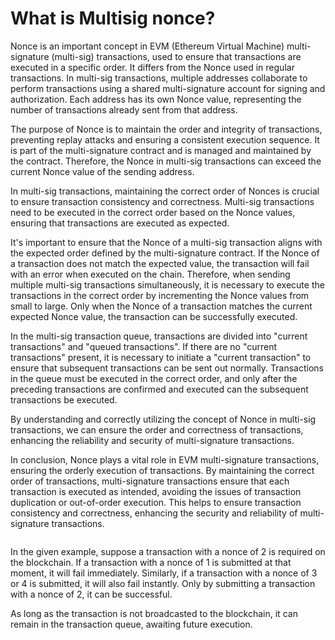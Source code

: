 # What is Multisig nonce?

Nonce is an important concept in EVM (Ethereum Virtual Machine) multi-signature (multi-sig) transactions, used to ensure that transactions are executed in a specific order. It differs from the Nonce used in regular transactions. In multi-sig transactions, multiple addresses collaborate to perform transactions using a shared multi-signature account for signing and authorization. Each address has its own Nonce value, representing the number of transactions already sent from that address.

The purpose of Nonce is to maintain the order and integrity of transactions, preventing replay attacks and ensuring a consistent execution sequence. It is part of the multi-signature contract and is managed and maintained by the contract. Therefore, the Nonce in multi-sig transactions can exceed the current Nonce value of the sending address.

In multi-sig transactions, maintaining the correct order of Nonces is crucial to ensure transaction consistency and correctness. Multi-sig transactions need to be executed in the correct order based on the Nonce values, ensuring that transactions are executed as expected.

It's important to ensure that the Nonce of a multi-sig transaction aligns with the expected order defined by the multi-signature contract. If the Nonce of a transaction does not match the expected value, the transaction will fail with an error when executed on the chain. Therefore, when sending multiple multi-sig transactions simultaneously, it is necessary to execute the transactions in the correct order by incrementing the Nonce values from small to large. Only when the Nonce of a transaction matches the current expected Nonce value, the transaction can be successfully executed.

In the multi-sig transaction queue, transactions are divided into "current transactions" and "queued transactions". If there are no "current transactions" present, it is necessary to initiate a "current transaction" to ensure that subsequent transactions can be sent out normally. Transactions in the queue must be executed in the correct order, and only after the preceding transactions are confirmed and executed can the subsequent transactions be executed.

By understanding and correctly utilizing the concept of Nonce in multi-sig transactions, we can ensure the order and correctness of transactions, enhancing the reliability and security of multi-signature transactions.

In conclusion, Nonce plays a vital role in EVM multi-signature transactions, ensuring the orderly execution of transactions. By maintaining the correct order of transactions, multi-signature transactions ensure that each transaction is executed as intended, avoiding the issues of transaction duplication or out-of-order execution. This helps to ensure transaction consistency and correctness, enhancing the security and reliability of multi-signature transactions.

<figure><img src="../../.gitbook/assets/英 (1).png" alt=""><figcaption></figcaption></figure>

In the given example, suppose a transaction with a nonce of 2 is required on the blockchain. If a transaction with a nonce of 1 is submitted at that moment, it will fail immediately. Similarly, if a transaction with a nonce of 3 or 4 is submitted, it will also fail instantly. Only by submitting a transaction with a nonce of 2, it can be successful.

As long as the transaction is not broadcasted to the blockchain, it can remain in the transaction queue, awaiting future execution.
